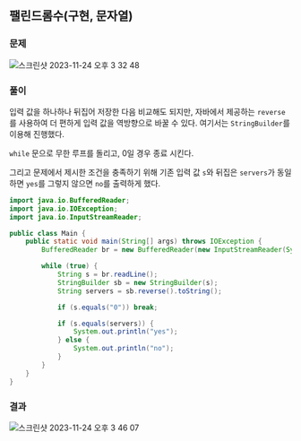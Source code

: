 ## 팰린드롬수(구현, 문자열)

### 문제

![스크린샷 2023-11-24 오후 3 32 48](https://github.com/codingTest-study-group/coding-study/assets/112863029/90d27da3-47f5-4c7e-8ffb-d99da4bea8d9)

### 풀이

입력 값을 하나하나 뒤집어 저장한 다음 비교해도 되지만, 자바에서 제공하는 `reverse`를 사용하여 더 편하게 입력 값을 역방향으로 바꿀 수 있다. 여기서는 `StringBuilder`를 이용해 진행했다.

`while` 문으로 무한 루프를 돌리고, 0일 경우 종료 시킨다.

그리고 문제에서 제시한 조건을 충족하기 위해 기존 입력 값 `s`와 뒤집은 `servers`가 동일하면 `yes`를 그렇지 않으면 `no`를 출력하게 했다.

```java
import java.io.BufferedReader;
import java.io.IOException;
import java.io.InputStreamReader;

public class Main {
    public static void main(String[] args) throws IOException {
        BufferedReader br = new BufferedReader(new InputStreamReader(System.in));

        while (true) {
            String s = br.readLine();
            StringBuilder sb = new StringBuilder(s);
            String servers = sb.reverse().toString();

            if (s.equals("0")) break;

            if (s.equals(servers)) {
                System.out.println("yes");
            } else {
                System.out.println("no");
            }
        }
    }
}
```

### 결과

![스크린샷 2023-11-24 오후 3 46 07](https://github.com/codingTest-study-group/coding-study/assets/112863029/ddc9ddc3-e7b1-4ede-b0c5-7308f0d59988)

